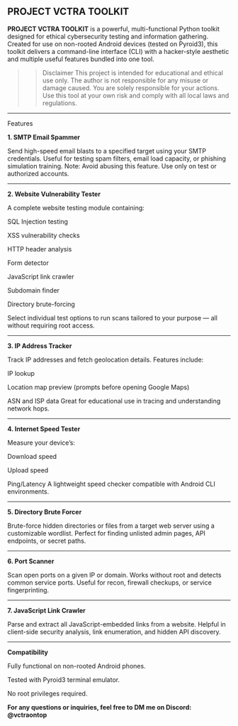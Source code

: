 ## PROJECT VCTRA TOOLKIT

**PROJECT VCTRA TOOLKIT** is a powerful, multi-functional Python toolkit designed for ethical cybersecurity testing and information gathering. Created for use on non-rooted Android devices (tested on Pyroid3), this toolkit delivers a command-line interface (CLI) with a hacker-style aesthetic and multiple useful features bundled into one tool.

>> Disclaimer
This project is intended for educational and ethical use only. The author is not responsible for any misuse or damage caused. You are solely responsible for your actions. Use this tool at your own risk and comply with all local laws and regulations.




---

Features

**1. SMTP Email Spammer**

Send high-speed email blasts to a specified target using your SMTP credentials. Useful for testing spam filters, email load capacity, or phishing simulation training.
Note: Avoid abusing this feature. Use only on test or authorized accounts.


---

**2. Website Vulnerability Tester**

A complete website testing module containing:

SQL Injection testing

XSS vulnerability checks

HTTP header analysis

Form detector

JavaScript link crawler

Subdomain finder

Directory brute-forcing


Select individual test options to run scans tailored to your purpose — all without requiring root access.


---

**3. IP Address Tracker**

Track IP addresses and fetch geolocation details.
Features include:

IP lookup

Location map preview (prompts before opening Google Maps)

ASN and ISP data
Great for educational use in tracing and understanding network hops.



---

**4. Internet Speed Tester**

Measure your device’s:

Download speed

Upload speed

Ping/Latency
A lightweight speed checker compatible with Android CLI environments.



---

**5. Directory Brute Forcer**

Brute-force hidden directories or files from a target web server using a customizable wordlist.
Perfect for finding unlisted admin pages, API endpoints, or secret paths.


---

**6. Port Scanner**

Scan open ports on a given IP or domain.
Works without root and detects common service ports.
Useful for recon, firewall checkups, or service fingerprinting.


---

**7. JavaScript Link Crawler**

Parse and extract all JavaScript-embedded links from a website.
Helpful in client-side security analysis, link enumeration, and hidden API discovery.


---

**Compatibility**

Fully functional on non-rooted Android phones.

Tested with Pyroid3 terminal emulator.

No root privileges required.

**For any questions or inquiries, feel free to DM me on Discord: @vctraontop**
